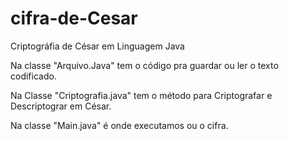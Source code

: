 # cifra-de-Cesar
Criptográfia de César em Linguagem Java

Na classe "Arquivo.Java" tem o código pra guardar 
ou ler o texto codificado.

Na Classe "Criptografia.java" tem o método para
Criptografar e Descriptograr em César.

Na classe "Main.java" é onde executamos ou o cifra.
